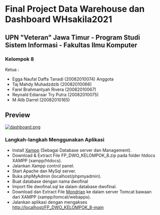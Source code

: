 # Final Project Data Warehouse dan Dashboard WHsakila2021

## UPN "Veteran" Jawa Timur - Program Studi Sistem Informasi - Fakultas Ilmu Komputer

### Kelompok 8
Ketua :
- Egga Naufal Daffa Tanadi (20082010074)
Anggota
- Taj Mahdy Muhadzdzib (20082010066)
- Farel Brahmantyah Rivera (20082010067)
- Reynald Ediansar Try Putra (20082010075)
- M Alib Darrel (20082010165)

## Preview

[![dashboard.png](https://i.postimg.cc/mDZmF4Cq/dashboard.png)](https://postimg.cc/GBNFZZMJ)

### Langkah-langkah Menggunakan Aplikasi

- Install [Xampp](https://www.apachefriends.org/download.html) (Sebagai Database server dan Management).
- Download & Extract File FP_DWO_KELOMPOK_8.zip pada folder htdocs XAMPP (xampp/htdocs).
- Jalankan Xampp control panel.
- Start Apache dan MySql server.
- Buka phpMyAdmin (localhost/phpmyadmin).
- Buat database dengan nama dwofinal
- Import file dwofinal.sql ke dalam database dwofinal.
- Download dan Extract File [Mondrian](s.id/mondrian_kel8) ke dalam server Tomcat bawaan dari XAMPP (xampp/tomcat/webapps).
- Jalankan aplikasi dengan mengakses <http://localhost/FP_DWO_KELOMPOK_8-main>
